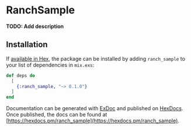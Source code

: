 # RanchSample

**TODO: Add description**

## Installation

If [available in Hex](https://hex.pm/docs/publish), the package can be installed
by adding `ranch_sample` to your list of dependencies in `mix.exs`:

```elixir
def deps do
  [
    {:ranch_sample, "~> 0.1.0"}
  ]
end
```

Documentation can be generated with [ExDoc](https://github.com/elixir-lang/ex_doc)
and published on [HexDocs](https://hexdocs.pm). Once published, the docs can
be found at [https://hexdocs.pm/ranch_sample](https://hexdocs.pm/ranch_sample).

